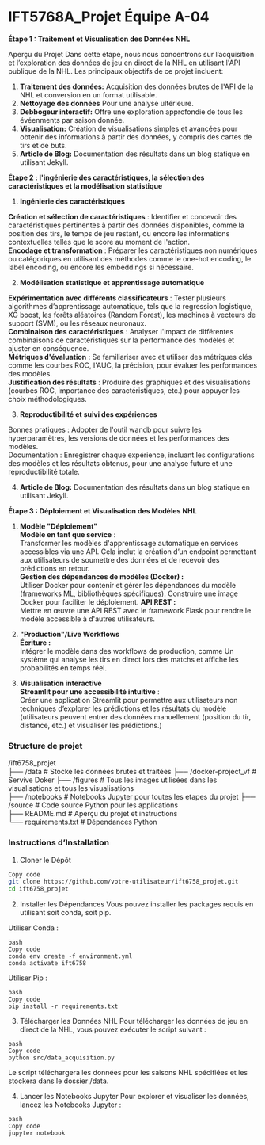 # IFT5768A_Projet Équipe A-04

**Étape 1 : Traitement et Visualisation des Données NHL**

Aperçu du Projet
Dans cette étape, nous nous concentrons sur l’acquisition et l’exploration des données de jeu en direct de la NHL en utilisant l'API publique de la NHL. Les principaux objectifs de ce projet incluent:

1. **Traitement des données:** Acquisition des données brutes de l'API de la NHL et conversion en un format utilisable.
2. **Nettoyage des données** Pour une analyse ultérieure.
3. **Debbogeur interactif:** Offre une exploration approfondie de tous les évéenments par saison donnée.
4. **Visualisation:** Création de visualisations simples et avancées pour obtenir des informations à partir des données, y compris des cartes de tirs et de buts.
5. **Article de Blog:** Documentation des résultats dans un blog statique en utilisant Jekyll.

**Étape 2 : l'ingénierie des caractéristiques, la sélection des caractéristiques et la modélisation statistique**

1. **Ingénierie des caractéristiques**

**Création et sélection de caractéristiques** : Identifier et concevoir des caractéristiques pertinentes à partir des données disponibles, comme la position des tirs, le temps de jeu restant, ou encore les informations contextuelles telles que le score au moment de l'action.  
**Encodage et transformation** : Préparer les caractéristiques non numériques ou catégoriques en utilisant des méthodes comme le one-hot encoding, le label encoding, ou encore les embeddings si nécessaire.  

2. **Modélisation statistique et apprentissage automatique**

**Expérimentation avec différents classificateurs** : Tester plusieurs algorithmes d’apprentissage automatique, tels que la regression logistique, XG boost, les forêts aléatoires (Random Forest), les machines à vecteurs de support (SVM), ou les réseaux neuronaux.  
**Combinaison des caractéristiques** : Analyser l'impact de différentes combinaisons de caractéristiques sur la performance des modèles et ajuster en conséquence.  
**Métriques d'évaluation** : Se familiariser avec et utiliser des métriques clés comme les courbes ROC, l'AUC, la précision,  pour évaluer les performances des modèles.  
**Justification des résultats** : Produire des graphiques et des visualisations (courbes ROC, importance des caractéristiques, etc.) pour appuyer les choix méthodologiques.

3. **Reproductibilité et suivi des expériences**

Bonnes pratiques : Adopter de  l'outil wandb pour suivre les hyperparamètres, les versions de données et les performances des modèles.  
Documentation : Enregistrer chaque expérience, incluant les configurations des modèles et les résultats obtenus, pour une analyse future et une reproductibilité totale.  

4. **Article de Blog:** Documentation des résultats dans un blog statique en utilisant Jekyll.


**Étape 3 : Déploiement et Visualisation des Modèles NHL**

1. **Modèle "Déploiement"**  
**Modèle en tant que service** :  
Transformer les modèles d'apprentissage automatique en services accessibles via une API. Cela inclut la création d’un endpoint permettant aux utilisateurs de soumettre des données et de recevoir des prédictions en retour.  
**Gestion des dépendances de modèles (Docker) :**  
Utiliser Docker pour contenir et gérer les dépendances du modèle (frameworks ML, bibliothèques spécifiques). Construire une image Docker pour faciliter le déploiement.
**API REST :**  
Mettre en œuvre une API REST avec le framework  Flask  pour rendre le modèle accessible à d'autres utilisateurs.  

2. **"Production"/Live Workflows**  
**Écriture :**  
Intégrer le modèle dans des workflows de production, comme Un système qui analyse les tirs en direct lors des matchs et affiche les probabilités en temps réel.  
3. **Visualisation interactive**  
**Streamlit pour une accessibilité intuitive** :  
Créer une application Streamlit pour permettre aux utilisateurs non techniques d’explorer les prédictions et les résultats du modèle (utilisateurs peuvent entrer des données manuellement (position du tir, distance, etc.) et visualiser les prédictions.)  

### Structure de projet
/ift6758_projet  
├── /data                # Stocke les données brutes et traitées 
├── /docker-project_vf   # Servive Doker 
├── /figures              # Tous les images utilisées dans les visualisations et tous les visualisations  
├── /notebooks           # Notebooks Jupyter pour toutes les etapes du projet 
├── /source                 # Code source Python pour les applications  
├── README.md            # Aperçu du projet et instructions  
└── requirements.txt     # Dépendances Python  

### Instructions d’Installation
1. Cloner le Dépôt
```bash
Copy code
git clone https://github.com/votre-utilisateur/ift6758_projet.git
cd ift6758_projet
```

2. Installer les Dépendances
Vous pouvez installer les packages requis en utilisant soit conda, soit pip.

Utiliser Conda :
```
bash
Copy code
conda env create -f environment.yml
conda activate ift6758
```
Utiliser Pip :

```
bash
Copy code
pip install -r requirements.txt
```

3. Télécharger les Données NHL
Pour télécharger les données de jeu en direct de la NHL, vous pouvez exécuter le script suivant :
```
bash
Copy code
python src/data_acquisition.py
```
Le script téléchargera les données pour les saisons NHL spécifiées et les stockera dans le dossier /data.

4. Lancer les Notebooks Jupyter
Pour explorer et visualiser les données, lancez les Notebooks Jupyter :
```
bash
Copy code
jupyter notebook
```
